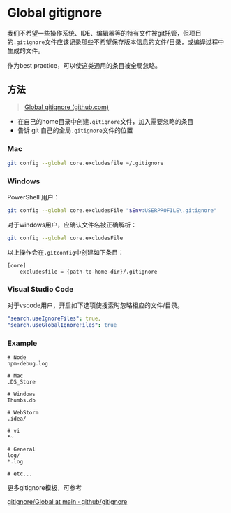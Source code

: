 # Global gitignore

我们不希望一些操作系统、IDE、编辑器等的特有文件被git托管，但项目的`.gitignore`文件应该记录那些不希望保存版本信息的文件/目录，或编译过程中生成的文件。

作为best practice，可以使这类通用的条目被全局忽略。

## 方法

> [Global gitignore (github.com)](https://gist.github.com/subfuzion/db7f57fff2fb6998a16c)

- 在自己的home目录中创建`.gitignore`文件，加入需要忽略的条目
- 告诉 git 自己的全局`.gitignore`文件的位置

### Mac

```bash
git config --global core.excludesfile ~/.gitignore
```

### Windows

PowerShell 用户：

```bash
git config --global core.excludesFile "$Env:USERPROFILE\.gitignore"
```

对于windows用户，应确认文件名被正确解析：

```bash
git config --global core.excludesFile
```



以上操作会在`.gitconfig`中创建如下条目：

```
[core]
    excludesfile = {path-to-home-dir}/.gitignore
```

### Visual Studio Code

对于vscode用户，开启如下选项使搜索时忽略相应的文件/目录。

```yml
"search.useIgnoreFiles": true,
"search.useGlobalIgnoreFiles": true
```

### Example

```
# Node
npm-debug.log

# Mac
.DS_Store

# Windows
Thumbs.db

# WebStorm
.idea/

# vi
*~

# General
log/
*.log

# etc...
```

更多gitignore模板，可参考

[gitignore/Global at main · github/gitignore](https://github.com/github/gitignore/tree/main/Global)
